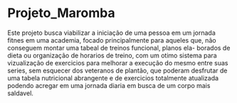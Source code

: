 # Projeto_Maromba

Este projeto busca viabilizar a iniciação de uma pessoa em um jornada fitnes em uma academia,
focado principalmente para aqueles que, não conseguem montar uma tabeal de treinos funcional, planos ela-
borados de dieta ou organização de horarios de treino, com um otimo sistema para vizualização de
exercicios para melhorar a execução do mesmo entre suas series, sem esquecer dos veteranos de plantão,
que poderam desfrutar de uma tabela nutricional abrangente e de exercicios totalmente atualizada
podendo acregar em uma jornada diaria em busca de um corpo mais saldavel.
